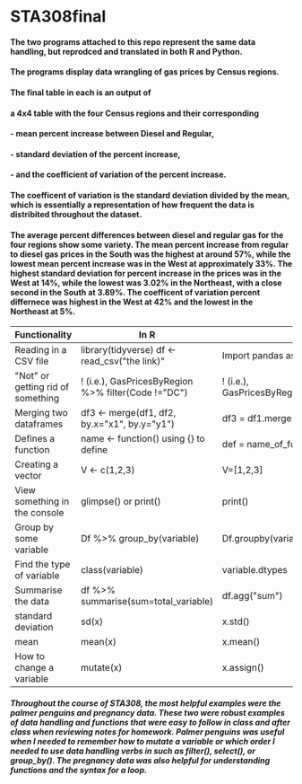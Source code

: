 # STA308final
#### The two programs attached to this repo represent the same data handling, but reprodced and translated in both R and Python. 
#### The programs display data wrangling of gas prices by Census regions. 
#### The final table in each is an output of
#### a 4x4 table with the four Census regions and their corresponding 
#### - mean percent increase between Diesel and Regular, 
#### - standard deviation of the percent increase,
#### - and the coefficient of variation of the percent increase.

#### The coefficent of variation is the standard deviation divided by the mean, which is essentially a representation of how frequent the data is distribited throughout the dataset. 

#### The average percent differences between diesel and regular gas for the four regions show some variety. The mean percent increase from regular to diesel gas prices in the South was the highest at around 57%, while the lowest mean percent increase was in the West at approximately 33%. The highest standard deviation for percent increase in the prices was in the West at 14%, while the lowest was 3.02% in the Northeast, with a close second in the South at 3.89%. The coefficent of variation percent differnece was highest in the West at 42% and the lowest in the Northeast at 5%. 





| Functionality                               | In R               | In Python                   |
|---------------------------------------------|--------------------|-----------------------------|
| Reading in a CSV file           | library(tidyverse) df <- read_csv("the link)"            | Import pandas as pd df=pd.read_csv("the link")           |
| "Not" or getting rid of something | ! (i.e.), GasPricesByRegion %>% filter(Code !="DC")            | ! (i.e.), GasPricesByRegion.loc[(GasPricesByRegion.Code!="DC")]        |
| Merging two dataframes                   | df3 <- merge(df1, df2, by.x="x1", by.y="y1")                | df3 = df1.merge (df2,left_on= "x1", right_on= "y1") |
| Defines a function                          | name <- function() using {} to define | def = name_of_function(): using : to define     ||
| Creating a vector | V <- c(1,2,3)           | V=[1,2,3]       |
| View something in the console                    | glimpse() or print()                | print() |
| Group by some variable                          | Df %>% group_by(variable) | Df.groupby(variable)    |
| Find the type of variable | class(variable)           | variable.dtypes       |
| Summarise the data                    | df %>% summarise(sum=total_variable)                | df.agg("sum") |
| standard deviation                        | sd(x) | x.std()     |
| mean                       | mean(x) | x.mean()     |
| How to change a variable                        | mutate(x) | x.assign()     |

##### Throughout the course of STA308, the most helpful examples were the palmer penguins and pregnancy data. These two were robust examples of data handling and functions that were easy to follow in class and after class when reviewing notes for homework. Palmer penguins was useful when I needed to remember how to mutate a variable or which order I needed to use data handling verbs in such as filter(), select(), or group_by(). The pregnancy data was also helpful for understanding functions and the syntax for a loop. 

